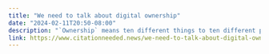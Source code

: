 ```yaml
---
title: "We need to talk about digital ownership"
date: "2024-02-11T20:50-08:00"
description: "`Ownership` means ten different things to ten different people. Let`s talk about what we actually want."
link: https://www.citationneeded.news/we-need-to-talk-about-digital-ownership/
---
```

